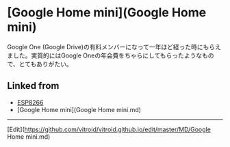 ---
---
# [Google Home mini](Google Home mini)

Google One (Google Drive)の有料メンバーになって一年ほど経った時にもらえました。実質的にはGoogle Oneの年会費をちゃらにしてもらったようなもので、とてもありがたい。



## Linked from

* [ESP8266](ESP8266.md)
* [Google Home mini](Google Home mini.md)


----
[Edit](https://github.com/vitroid/vitroid.github.io/edit/master/MD/Google Home mini.md)

